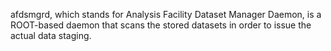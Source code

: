 afdsmgrd, which stands for Analysis Facility Dataset Manager Daemon, is a ROOT-based daemon that scans the stored datasets in order to issue the actual data staging.